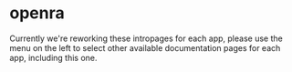 # openra

Currently we're reworking these intropages for each app, please use the menu on the left to select other available documentation pages for each app, including this one.
